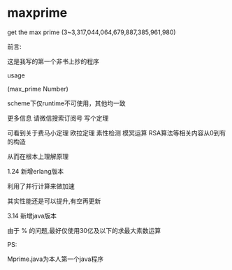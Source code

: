 # maxprime

get the max prime (3~3,317,044,064,679,887,385,961,980)

前言:

这是我写的第一个非书上抄的程序

usage

(max_prime Number)

scheme下仅runtime不可使用，其他均一致

更多信息   请微信搜索订阅号   写个定理

可看到关于费马小定理 欧拉定理  素性检测  模冥运算 RSA算法等相关内容从0到有的构造

从而在根本上理解原理


1.24 新增erlang版本

利用了并行计算来做加速

其实性能还是可以提升,有空再更新

3.14 新增java版本

由于 % 的问题,最好仅使用30亿及以下的求最大素数运算

PS:

Mprime.java为本人第一个java程序